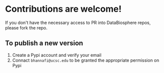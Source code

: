 # Contributions are welcome!

If you don't have the necessary access to PR into DataBiosphere repos, please fork the repo.

## To publish a new version
1. Create a Pypi account and verify your email
2. Connact `bhannafi@ucsc.edu` to be granted the appropriate permission on Pypi